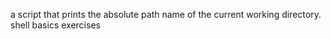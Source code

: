 a script that prints the absolute path name of the current working directory.
shell basics exercises
